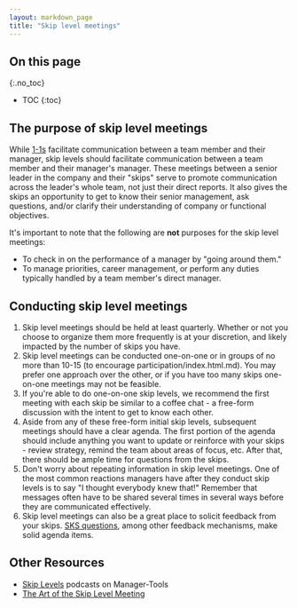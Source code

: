 ```yaml
---
layout: markdown_page
title: "Skip level meetings"
---
```

## On this page
{:.no_toc}

- TOC
{:toc}

## The purpose of skip level meetings

While [1-1s](https://github.com/isamu-isozaki/teamai_test/tree/master/leadership/1-1/index.html.md) facilitate communication between a team
member and their manager, skip levels should facilitate communication between a
team member and their manager's manager. These meetings between a senior leader
in the company and their "skips" serve to promote communication across the
leader's whole team, not just their direct reports. It also gives the skips an
opportunity to get to know their senior management, ask questions, and/or
clarify their understanding of company or functional objectives.

It's important to note that the following are **not** purposes for the
skip level meetings:

* To check in on the performance of a manager by "going around them."
* To manage priorities, career management, or perform any duties typically
  handled by a team member's direct manager.

## Conducting skip level meetings

1. Skip level meetings should be held at least quarterly. Whether or not you
   choose to organize them more frequently is at your discretion, and likely
   impacted by the number of skips you have.
1. Skip level meetings can be conducted one-on-one or in groups of no more than
   10-15 (to encourage participation/index.html.md). You may prefer one approach over the
   other, or if you have too many skips one-on-one meetings may not be feasible.
1. If you're able to do one-on-one skip levels, we recommend the first meeting
   with each skip be similar to a coffee chat - a free-form discussion with the
   intent to get to know each other.
1. Aside from any of these free-form initial skip levels, subsequent meetings
   should have a clear agenda. The first portion of the agenda should include
   anything you want to update or reinforce with your skips - review strategy,
   remind the team about areas of focus, etc. After that, there should be ample
   time for questions from the skips.
1. Don't worry about repeating information in skip level meetings. One of the
   most common reactions managers have after they conduct skip levels is to say
   "I thought everybody knew that!" Remember that messages often have to be
   shared several times in several ways before they are communicated
   effectively.
1. Skip level meetings can also be a great place to solicit feedback from your
   skips. [SKS questions](https://en.wikipedia.org/wiki/SKS_process/index.html.md), among
   other feedback mechanisms, make solid agenda items.

## Other Resources

* [Skip Levels](https://www.manager-tools.com/2006/04/skip-levels/index.html.md) podcasts on
  Manager-Tools
* [The Art of the Skip Level
  Meeting](https://www.linkedin.com/pulse/art-skip-level-meeting-scott-boulton%2C-chrp-5948801065834024960/index.html.md/index.html.md)
